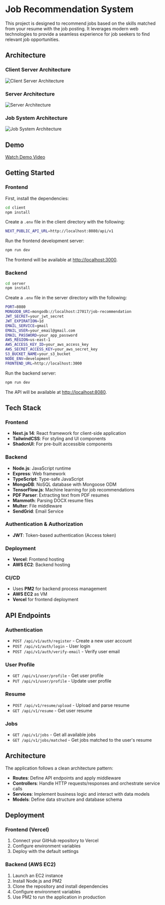 # Job Recommendation System

This project is designed to recommend jobs based on the skills matched from your resume with the job posting. It leverages modern web technologies to provide a seamless experience for job seekers to find relevant job opportunities.

## Architecture


### Client Server Architecture
![Client Server Architecture](https://github.com/senthil-athiban/job-recommendation/raw/main/client/public/client_server_architecture.png)

### Server Architecture
![Server Architecture](https://github.com/senthil-athiban/job-recommendation/raw/main/client/public/server_architecture.png)

### Job System Architecture
![Job System Architecture](https://github.com/senthil-athiban/job-recommendation/raw/main/client/public/job_architecture.png)

## Demo

[Watch Demo Video](https://drive.google.com/file/d/1qtv4L6CGEw1sZQjFYH6UM6R6-EJ9IoCW/view?usp=sharing)


## Getting Started

### Frontend

First, install the dependencies:

```bash
cd client
npm install
```

Create a `.env` file in the client directory with the following:

```bash
NEXT_PUBLIC_API_URL=http://localhost:8080/api/v1
```

Run the frontend development server:

```bash
npm run dev
```

The frontend will be available at [http://localhost:3000](http://localhost:3000).

### Backend

```bash
cd server
npm install
```

Create a `.env` file in the server directory with the following:

```bash
PORT=8080
MONGODB_URI=mongodb://localhost:27017/job-recommendation
JWT_SECRET=your_jwt_secret
JWT_EXPIRATION=1d
EMAIL_SERVICE=gmail
EMAIL_USER=your_email@gmail.com
EMAIL_PASSWORD=your_app_password
AWS_REGION=us-east-1
AWS_ACCESS_KEY_ID=your_aws_access_key
AWS_SECRET_ACCESS_KEY=your_aws_secret_key
S3_BUCKET_NAME=your_s3_bucket
NODE_ENV=development
FRONTEND_URL=http://localhost:3000
```

Run the backend server:

```bash
npm run dev
```

The API will be available at [http://localhost:8080](http://localhost:8080).

## Tech Stack

### Frontend
- **Next.js 14**: React framework for client-side application
- **TailwindCSS**: For styling and UI components
- **ShadcnUI**: For pre-built accessible components

### Backend
- **Node.js**: JavaScript runtime
- **Express**: Web framework
- **TypeScript**: Type-safe JavaScript
- **MongoDB**: NoSQL database with Mongoose ODM
- **TensorFlow.js**: Machine learning for job recommendations
- **PDF Parser**: Extracting text from PDF resumes
- **Mammoth**: Parsing DOCX resume files
- **Multer**: File middleware
- **SendGrid**: Email Service

### Authentication & Authorization
- **JWT**: Token-based authentication (Access token)

### Deployment
- **Vercel**: Frontend hosting
- **AWS EC2**: Backend hosting

### CI/CD
- Uses **PM2** for backend process management
- **AWS EC2** as VM
- **Vercel** for frontend deployment

## API Endpoints

### Authentication
- `POST /api/v1/auth/register` - Create a new user account
- `POST /api/v1/auth/login` - User login
- `POST /api/v1/auth/verify-email` - Verify user email

### User Profile
- `GET /api/v1/user/profile` - Get user profile
- `PUT /api/v1/user/profile` - Update user profile

### Resume
- `POST /api/v1/resume/upload` - Upload and parse resume
- `GET /api/v1/resume` - Get user resume

### Jobs
- `GET /api/v1/jobs` - Get all available jobs
- `GET /api/v1/jobs/matched` - Get jobs matched to the user's resume

## Architecture

The application follows a clean architecture pattern:
- **Routes**: Define API endpoints and apply middleware
- **Controllers**: Handle HTTP requests/responses and orchestrate service calls
- **Services**: Implement business logic and interact with data models
- **Models**: Define data structure and database schema

## Deployment

### Frontend (Vercel)
1. Connect your GitHub repository to Vercel
2. Configure environment variables
3. Deploy with the default settings

### Backend (AWS EC2)
1. Launch an EC2 instance
2. Install Node.js and PM2
3. Clone the repository and install dependencies
4. Configure environment variables
5. Use PM2 to run the application in production

